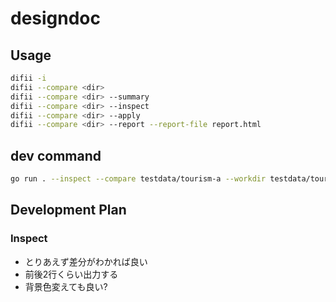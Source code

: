 # designdoc
## Usage
```bash
difii -i
difii --compare <dir>
difii --compare <dir> --summary
difii --compare <dir> --inspect
difii --compare <dir> --apply
difii --compare <dir> --report --report-file report.html
```

## dev command
```bash
go run . --inspect --compare testdata/tourism-a --workdir testdata/tourism-filename-changed --summary
```

## Development Plan
### Inspect
- とりあえず差分がわかれば良い
- 前後2行くらい出力する
- 背景色変えても良い?
